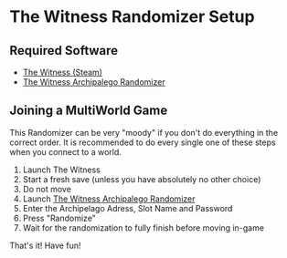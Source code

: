 # The Witness Randomizer Setup

## Required Software

- [The Witness (Steam)](https://store.steampowered.com/app/210970/The_Witness/)
- [The Witness Archipalego Randomizer](https://store.steampowered.com/app/210970/The_Witness/)

## Joining a MultiWorld Game

This Randomizer can be very "moody" if you don't do everything in the correct order.
It is recommended to do every single one of these steps when you connect to a world.

1. Launch The Witness
2. Start a fresh save (unless you have absolutely no other choice)
3. Do not move
4. Launch [The Witness Archipalego Randomizer](https://store.steampowered.com/app/210970/The_Witness/)
5. Enter the Archipelago Adress, Slot Name and Password
6. Press "Randomize"
7. Wait for the randomization to fully finish before moving in-game

That's it! Have fun!